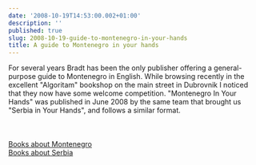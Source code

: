 ```yaml
---
date: '2008-10-19T14:53:00.002+01:00'
description: ''
published: true
slug: 2008-10-19-guide-to-montenegro-in-your-hands
title: A guide to Montenegro in your hands
---
```


For several years Bradt has been the only publisher offering a general-purpose guide to Montenegro in English. While browsing recently in the excellent "Algoritam" bookshop on the main street in Dubrovnik I noticed that they now have some welcome competition. "Montenegro In Your Hands" was published in June 2008 by the same team that brought us "Serbia in Your Hands", and follows a similar format.<br />
<br />
<br />
<br />
<a href="http://www.balkanology.com/montenegro/books.html">Books about Montenegro</a><br />
<a href="http://www.balkanology.com/serbia/books.html">Books about Serbia</a>